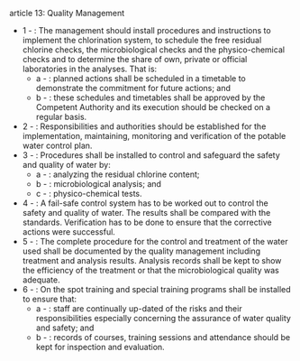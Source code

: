article 13: Quality Management

<ul>
			<li>1 - : The management should install procedures and instructions to implement the chlorination system, to schedule the free residual chlorine checks, the microbiological checks and the physico-chemical checks and to determine the share of own, private or official laboratories in the analyses. That is:<ul>
						<li>a - : planned actions shall be scheduled in a timetable to demonstrate the commitment for future actions; and<ul>
						</ul></li>						<li>b - : these schedules and timetables shall be approved by the Competent Authority and its execution should be checked on a regular basis.<ul>
						</ul></li>			</ul></li>			<li>2 - : Responsibilities and authorities should be established for the implementation, maintaining, monitoring and verification of the potable water control plan.<ul>
			</ul></li>			<li>3 - : Procedures shall be installed to control and safeguard the safety and quality of water by:<ul>
						<li>a - : analyzing the residual chlorine content;<ul>
						</ul></li>						<li>b - : microbiological analysis; and<ul>
						</ul></li>						<li>c - : physico-chemical tests.<ul>
						</ul></li>			</ul></li>			<li>4 - : A fail-safe control system has to be worked out to control the safety and quality of water. The results shall be compared with the standards. Verification has to be done to ensure that the corrective actions were successful.<ul>
			</ul></li>			<li>5 - : The complete procedure for the control and treatment of the water used shall be documented by the quality management including treatment and analysis results. Analysis records shall be kept to show the efficiency of the treatment or that the microbiological quality was adequate.<ul>
			</ul></li>			<li>6 - : On the spot training and special training programs shall be installed to ensure that:<ul>
						<li>a - : staff are continually up-dated of the risks and their responsibilities especially concerning the assurance of water quality and safety; and<ul>
						</ul></li>						<li>b - : records of courses, training sessions and attendance should be kept for inspection and evaluation.<ul>
						</ul></li>			</ul></li></ul>